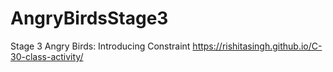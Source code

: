 # AngryBirdsStage3
Stage 3 Angry Birds: Introducing Constraint
https://rishitasingh.github.io/C-30-class-activity/
